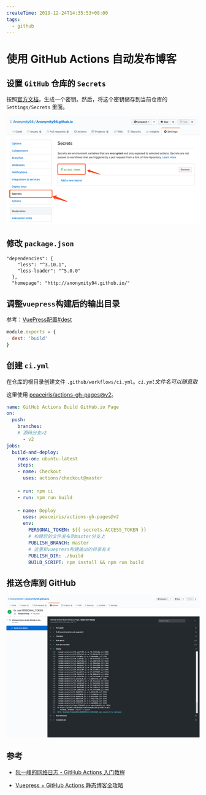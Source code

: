 ```yaml
---
createTime: 2019-12-24T14:35:53+08:00
tags:
  - github
---
```


# 使用 GitHub Actions 自动发布博客



## 设置 `GitHub` 仓库的 `Secrets`

按照[官方文档](https://help.github.com/en/github/authenticating-to-github/creating-a-personal-access-token-for-the-command-line)，生成一个密钥。然后，将这个密钥储存到当前仓库的 `Settings/Secrets` 里面。

![Add a new secret](./add-a-new-secret.png)

## 修改 `package.json`

```json{5}
"dependencies": {
    "less": "^3.10.1",
    "less-loader": "^5.0.0"
  },
  "homepage": "http://anonymity94.github.io/"
```

## 调整`vuepress`构建后的输出目录

参考：[VuePress配置#dest](https://vuepress.vuejs.org/zh/config/#dest)

```js
module.exports = {
  dest: 'build'
}
```

## 创建 `ci.yml`

在仓库的根目录创建文件 `.github/workflows/ci.yml`。*`ci.yml`文件名可以随意取*

这里使用 [peaceiris/actions-gh-pages@v2](https://github.com/peaceiris/actions-gh-pages)。

```yml
name: GitHub Actions Build GitHub.io Page
on:
  push:
    branches:
    # 源码分支v2
      - v2
jobs:
  build-and-deploy:
    runs-on: ubuntu-latest
    steps:
    - name: Checkout
      uses: actions/checkout@master

    - run: npm ci
    - run: npm run build  

    - name: Deploy
      uses: peaceiris/actions-gh-pages@v2
      env:
        PERSONAL_TOKEN: ${{ secrets.ACCESS_TOKEN }}
        # 构建后的文件发布到master分支上
        PUBLISH_BRANCH: master
        # 这里和vuepress构建输出的目录有关
        PUBLISH_DIR: ./build
        BUILD_SCRIPT: npm install && npm run build
```

## 推送仓库到 GitHub

![发布日志](./deploy-log.png)

## 参考

- [阮一峰的网络日志 - GitHub Actions 入门教程](http://www.ruanyifeng.com/blog/2019/09/getting-started-with-github-actions.html)

- [Vuepress + GitHub Actions 静态博客全攻略](https://zhuanlan.zhihu.com/p/93030651)
